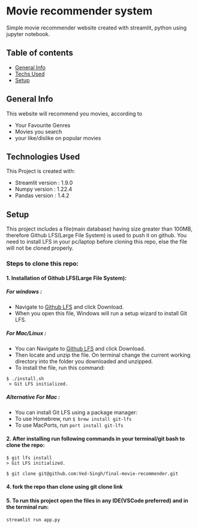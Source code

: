 # Movie recommender system

Simple movie recommender website created with streamlit, python using jupyter notebook.

## Table of contents

* [General Info](#general-info)
* [Techs Used](#technologies-used)
* [Setup](#setup)

## General Info

This website will recommend you movies, according to  

* Your Favourite Genres
* Movies you search 
* your like/dislike on popular movies 


## Technologies Used

This Project is created with:

* Streamlit version : 1.9.0
* Numpy version : 1.22.4
* Pandas version : 1.4.2


## Setup

This project includes a file(main database) having size greater than 100MB, therefore Github LFS(Large File System) is used to push it on github.
You need to install LFS in your pc/laptop before cloning this repo, else the file will not be cloned properly.

### Steps to clone this repo:

#### 1. Installation of Github LFS(Large File System):

##### For windows :

* Navigate to [Github LFS](https://git-lfs.github.com/) and click Download.
* When you open this file, Windows will run a setup wizard to install Git LFS.

##### For Mac/Linux :
* You can Navigate to [Github LFS](https://git-lfs.github.com/) and click Download.
* Then locate and unzip the file. On terminal change the current working directory into the folder you downloaded and unzipped.
* To install the file, run this command:
```
$ ./install.sh
 > Git LFS initialized.
 ```
 ##### Alternative For Mac :
* You can install Git LFS using a package manager:
* To use Homebrew, run ```$ brew install git-lfs```
* To use MacPorts, run ```port install git-lfs```


 #### 2. After installing run following commands in your terminal/git bash to clone the repo:

```
$ git lfs install
> Git LFS initialized.

$ git clone git@github.com:Ved-Singh/final-movie-recommender.git

```
#### 4. fork the repo than clone using git clone link
#### 5. To run this project open the files in any IDE(VSCode preferred) and in the terminal run:

```
streamlit run app.py
```

